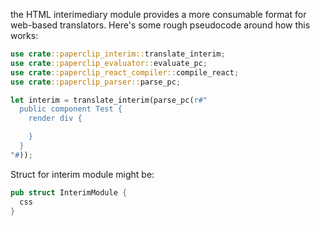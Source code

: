 the HTML interimediary module provides a more consumable format for web-based translators. Here's some rough pseudocode
around how this works:

```rust
use crate::paperclip_interim::translate_interim;
use crate::paperclip_evaluator::evaluate_pc;
use crate::paperclip_react_compiler::compile_react;
use crate::paperclip_parser::parse_pc;

let interim = translate_interim(parse_pc(r#"
  public component Test {
    render div {

    }
  }
"#));


```

Struct for interim module might be:

```rust
pub struct InterimModule {
  css
}
```
